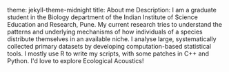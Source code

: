 theme: jekyll-theme-midnight
title: About me
Description: I am a graduate student in the Biology department of the Indian Institute of Science Education and Research, Pune. My current research tries to understand the patterns and underlying mechanisms of how individuals of a species distribute themselves in an available niche. I analyse large, systematically collected primary datasets by developing computation-based statistical tools. I mostly use R to write my scripts, with some patches in C++ and Python. I'd love to explore Ecological Acoustics!

